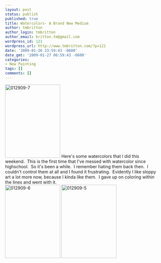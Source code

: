 ```yaml
---
layout: post
status: publish
published: true
title: Watercolors- A Brand New Medium
author: tmbritton
author_login: tmbritton
author_email: britton.tm@gmail.com
wordpress_id: 121
wordpress_url: http://www.tmbritton.com/?p=121
date: '2009-01-26 23:59:43 -0600'
date_gmt: '2009-01-27 06:59:43 -0600'
categories:
- New Painting
tags: []
comments: []
---
```

<p><a class="tt-flickr tt-flickr-Small" title="012909-7" href="http://www.tmbritton.com/art/photo/3230185275/012909-7.html"><img class="float-right" src="http://farm4.static.flickr.com/3450/3230185275_37fa4e8e29_m.jpg" alt="012909-7" width="180" height="240" /></a> Here's some watercolors that I did this weekend.  This is the first time that I've messed with watercolor since highschool.  So it's been a while.  I remember hating them back then.  I couldn't control them at all and I found it frustrating.  Evidently I like sloppy art a lot more now, because I kinda like them.  I gave up on coloring within the lines and went with it.<br />
<a href="http://www.tmbritton.com/art/photo/3230185223/012909-6.html" class="tt-flickr tt-flickr-Small" title="012909-6"><img class="float-left" src="http://farm4.static.flickr.com/3517/3230185223_707d44e875_m.jpg" alt="012909-6" width="180" height="240" /></a> <a href="http://www.tmbritton.com/art/photo/3231033558/012909-5.html" class="tt-flickr tt-flickr-Small" title="012909-5"><img class="float-right" src="http://farm4.static.flickr.com/3343/3231033558_9b9d8207f9_m.jpg" alt="012909-5" width="180" height="240" /></a> </p>
